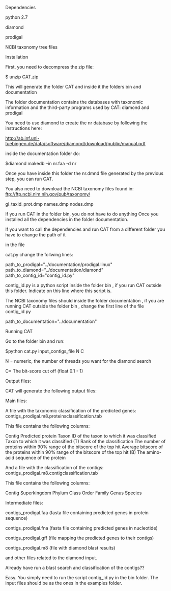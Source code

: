 Dependencies

python 2.7

diamond

prodigal

NCBI taxonomy tree files


Installation


First, you need to decompress the zip file:

$ unzip CAT.zip

This will generate the folder CAT and inside it the folders bin and documentation

The folder documentation contains the databases with taxonomic information and the third-party programs used by CAT: diamond and prodigal

You need to use diamond to create the nr database by following the instructions here:

 http://ab.inf.uni-tuebingen.de/data/software/diamond/download/public/manual.pdf

inside the documentation folder do:

$diamond makedb –in nr.faa -d nr

Once you have inside this folder the nr.dmnd  file generated by the previous step, you can run CAT.

You also need to download the NCBI taxonomy files found in: ftp://ftp.ncbi.nlm.nih.gov/pub/taxonomy/

gi_taxid_prot.dmp
names.dmp
nodes.dmp

If you run CAT in the folder bin, you do not have to do anything Once you installed all the dependencies in the folder documentation.

If you want to call the dependencies and run CAT from a different folder you have to change the path of it 

in the file

cat.py change the follwing lines:

path_to_prodigal="../documentation/prodigal.linux"
path_to_diamond="../documentation/diamond"
path_to_contig_id="contig_id.py"


contig_id.py is a python script inside the folder bin , if you run CAT outside this folder. Indicate on this line where this script is.

The NCBI taxonomy files should inside the folder documentation , if you are running CAT outside the folder bin , change the first line of  the file contig_id.py




path_to_documentation="../documentation"

Running CAT

Go to the folder bin and run:

$python cat.py input_contigs_file N C

N = numeric, the number of threads you want for the diamond search

C= The bit-score cut off (float 0.1 - 1)




Output files:

CAT will generate the following output files:


Main files:

A file with the taxonomic classification of the predicted genes:  contigs_prodigal.m8.proteinsclassification.tab

This file contains the following columns:

Contig
Predicted protein
Taxon ID of the taxon to which it was classified
Taxon to which it was classified  (T)
Rank of the classification
The number of proteins within 90% range of the bitscore of the top hit 
Average bitscore of the proteins within 90% range of the bitscore of the top hit (B)
The amino-acid sequence of the protein




And  a file with the classification of the contigs: contigs_prodigal.m8.contigclassification.tab

This file contains the following columns:

Contig
Superkingdom
Phylum
Class
Order
Family
Genus
Species


Intermediate files:

contigs_prodigal.faa
(fasta file containing predicted genes in protein sequence)

contigs_prodigal.fna
(fasta file containing predicted genes in nucleotide)

contigs_prodigal.gff
(file mapping the predicted genes to their contigs)

contigs_prodigal.m8 
(file with diamond blast results)

and other files related to the diamond input.





Already have run a blast search and classification of the contigs??

Easy. You simply need to run the script contig_id.py in the bin folder. The input files should be as the ones in the examples folder.




